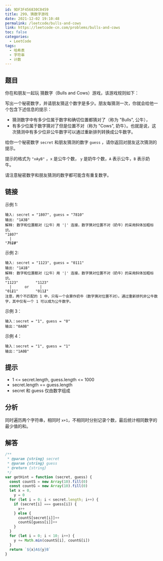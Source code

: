 ```yaml
---
id: 9DF3F456830C0459
title: 299、猜数字游戏
date: 2021-12-02 19:10:48
permalink: /leetcode/bulls-and-cows
link: https://leetcode-cn.com/problems/bulls-and-cows
toc: false
categories:
  - LeetCode
tags:
  - 哈希表
  - 字符串
  - 计数
---
```


<Level type='medium'/>

## 题目

你在和朋友一起玩 猜数字（Bulls and Cows）游戏，该游戏规则如下：

写出一个秘密数字，并请朋友猜这个数字是多少。朋友每猜测一次，你就会给他一个包含下述信息的提示：

- 猜测数字中有多少位属于数字和确切位置都猜对了（称为 "Bulls", 公牛），
- 有多少位属于数字猜对了但是位置不对（称为 "Cows", 奶牛）。也就是说，这次猜测中有多少位非公牛数字可以通过重新排列转换成公牛数字。

给你一个秘密数字 `secret` 和朋友猜测的数字 `guess` ，请你返回对朋友这次猜测的提示。

提示的格式为 `"xAyB"` ，`x` 是公牛个数， `y` 是奶牛个数，`A` 表示公牛，`B` 表示奶牛。

请注意秘密数字和朋友猜测的数字都可能含有重复数字。

## 链接

示例 1:

<div class="language-text extra-class">
<pre class="language-text">
<code>输入: secret = "1807", guess = "7810"
输出: "1A3B"
解释: 数字和位置都对（公牛）用 '|' 连接，数字猜对位置不对（奶牛）的采用斜体加粗标识。
"1807"
  |
"<em style="font-weight: bold">7</em>8<em style="font-weight: bold">10</em>"</code>
</pre>
</div>

示例 2:

<div class="language-text extra-class">
<pre class="language-text">
<code>输入: secret = "1123", guess = "0111"
输出: "1A1B"
解释: 数字和位置都对（公牛）用 '|' 连接，数字猜对位置不对（奶牛）的采用斜体加粗标识。
"1123"        "1123"
  |      or     |
"01<em style="font-weight: bold">1</em>1"        "011<em style="font-weight: bold">1</em>"
注意，两个不匹配的 1 中，只有一个会算作奶牛（数字猜对位置不对）。通过重新排列非公牛数字，其中仅有一个 1 可以成为公牛数字。</code>
</pre>
</div>

示例 3：

```text
输入：secret = "1", guess = "0"
输出："0A0B"
```

示例 4：

```text
输入：secret = "1", guess = "1"
输出："1A0B"

```

## 提示

- 1 <= secret.length, guess.length <= 1000
- secret.length == guess.length
- secret 和 guess 仅由数字组成

## 分析

同时遍历两个字符串，相同时 `x+1`，不相同时分别记录个数，最后统计相同数字的最少值的和。

## 解答

```javascript
/**
 * @param {string} secret
 * @param {string} guess
 * @return {string}
 */
var getHint = function (secret, guess) {
  const countS = new Array(10).fill(0)
  const countG = new Array(10).fill(0)
  let x = 0,
    y = 0
  for (let i = 0; i < secret.length; i++) {
    if (secret[i] === guess[i]) {
      x++
    } else {
      countS[secret[i]]++
      countG[guess[i]]++
    }
  }
  for (let i = 0; i < 10; i++) {
    y += Math.min(countS[i], countG[i])
  }
  return `${x}A${y}B`
}
```
